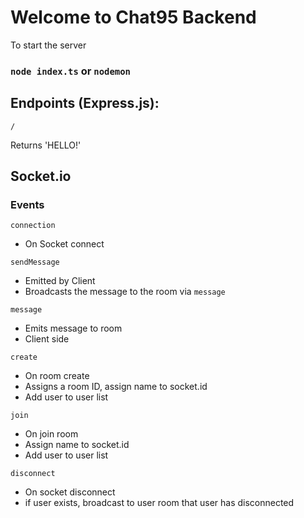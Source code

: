 # Welcome to Chat95 Backend

To start the server
### `node index.ts` or `nodemon` 

## Endpoints (Express.js):

`/`

Returns 'HELLO!'

## Socket.io

### Events

`connection`
- On Socket connect 


`sendMessage`
- Emitted by Client
- Broadcasts the message to the room via `message`


`message`
- Emits message to room
- Client side

`create`
- On room create
- Assigns a room ID, assign name to socket.id
- Add user to user list

`join`
- On join room
- Assign name to socket.id
- Add user to user list


`disconnect`
- On socket disconnect
- if user exists, broadcast to user room that user has disconnected


